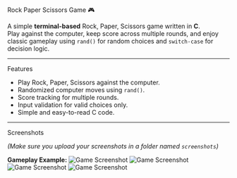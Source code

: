 Rock Paper Scissors Game 🎮

A simple **terminal-based** Rock, Paper, Scissors game written in **C**.  
Play against the computer, keep score across multiple rounds, and enjoy classic gameplay using `rand()` for random choices and `switch-case` for decision logic.

---

Features
- Play Rock, Paper, Scissors against the computer.
- Randomized computer moves using `rand()`.
- Score tracking for multiple rounds.
- Input validation for valid choices only.
- Simple and easy-to-read C code.

---

Screenshots

*(Make sure you upload your screenshots in a folder named `screenshots`)*

**Gameplay Example:**
![Game Screenshot]()
![Game Screenshot]()
![Game Screenshot]()
![Game Screenshot]()
